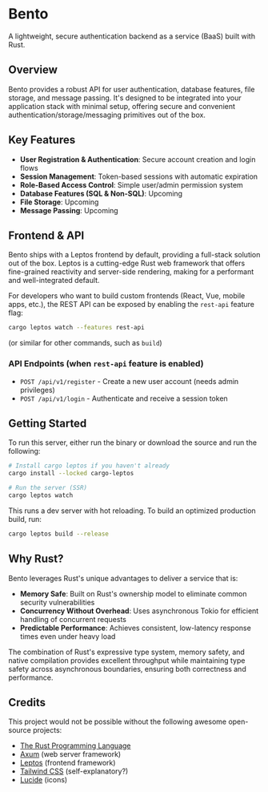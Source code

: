 # Bento

A lightweight, secure authentication backend as a service (BaaS) built with Rust.

## Overview

Bento provides a robust API for user authentication, database features, file storage, and message passing. It's designed to be integrated into your application stack with minimal setup, offering secure and convenient authentication/storage/messaging primitives out of the box.

## Key Features

- **User Registration & Authentication**: Secure account creation and login flows
- **Session Management**: Token-based sessions with automatic expiration
- **Role-Based Access Control**: Simple user/admin permission system
- **Database Features (SQL & Non-SQL)**: Upcoming
- **File Storage**: Upcoming
- **Message Passing**: Upcoming

## Frontend & API

Bento ships with a Leptos frontend by default, providing a full-stack solution out of the box. Leptos is a cutting-edge Rust web framework
that offers fine-grained reactivity and server-side rendering, making for a performant and well-integrated default.

For developers who want to build custom frontends (React, Vue, mobile apps, etc.), the REST API can be exposed by enabling the `rest-api` feature flag:

```sh
cargo leptos watch --features rest-api
```
(or similar for other commands, such as `build`)

### API Endpoints (when `rest-api` feature is enabled)

- `POST /api/v1/register` - Create a new user account (needs admin privileges)
- `POST /api/v1/login` - Authenticate and receive a session token

## Getting Started

To run this server, either run the binary or download the source and run the following:
```sh
# Install cargo leptos if you haven't already
cargo install --locked cargo-leptos

# Run the server (SSR)
cargo leptos watch
```
This runs a dev server with hot reloading. To build an optimized production build, run:
```sh
cargo leptos build --release
```

## Why Rust?

Bento leverages Rust's unique advantages to deliver a service that is:

- **Memory Safe**: Built on Rust's ownership model to eliminate common security vulnerabilities
- **Concurrency Without Overhead**: Uses asynchronous Tokio for efficient handling of concurrent requests
- **Predictable Performance**: Achieves consistent, low-latency response times even under heavy load

The combination of Rust's expressive type system, memory safety, and native compilation provides excellent throughput while maintaining type safety across asynchronous boundaries, ensuring both correctness and performance.

## Credits

This project would not be possible without the following awesome open-source projects:
- [The Rust Programming Language](https://www.rust-lang.org/)
- [Axum](https://github.com/tokio-rs/axum) (web server framework)
- [Leptos](https://leptos.dev/) (frontend framework)
- [Tailwind CSS](https://tailwindcss.com/) (self-explanatory?)
- [Lucide](https://lucide.dev/) (icons)
